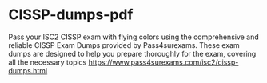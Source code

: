 # CISSP-dumps-pdf
Pass your ISC2 CISSP exam with flying colors using the comprehensive and reliable CISSP Exam Dumps provided by Pass4surexams. These exam dumps are designed to help you prepare thoroughly for the exam, covering all the necessary topics https://www.pass4surexams.com/isc2/cissp-dumps.html
